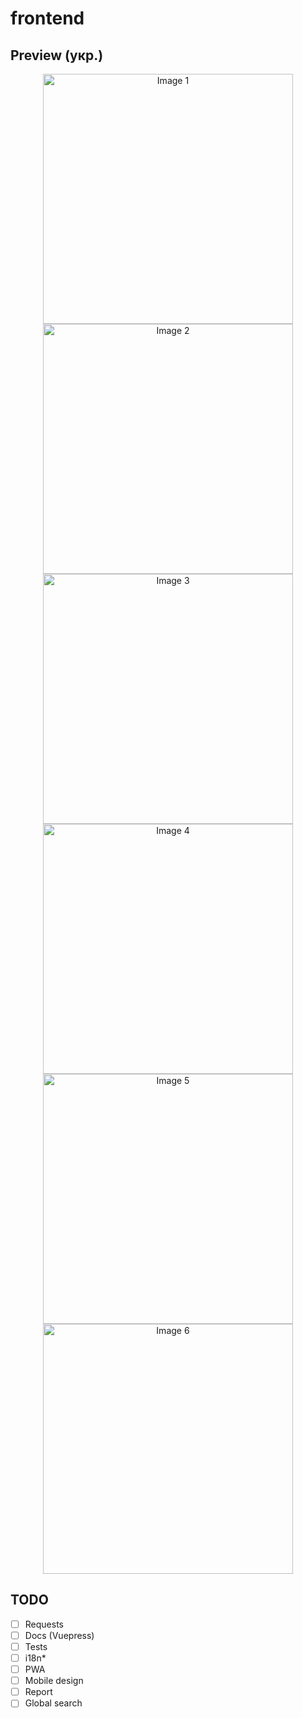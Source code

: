 # frontend

## Preview (укр.)
<p align="center">
    <img alt="Image 1" height="400" src="https://raw.githubusercontent.com/uRepairPC/frontend/master/demo/images/1.png" />
    <img alt="Image 2" height="400" src="https://raw.githubusercontent.com/uRepairPC/frontend/master/demo/images/2.png" />
    <img alt="Image 3" height="400" src="https://raw.githubusercontent.com/uRepairPC/frontend/master/demo/images/3.png" />
    <img alt="Image 4" height="400" src="https://raw.githubusercontent.com/uRepairPC/frontend/master/demo/images/4.png" />
    <img alt="Image 5" height="400" src="https://raw.githubusercontent.com/uRepairPC/frontend/master/demo/images/5.png" />
    <img alt="Image 6" height="400" src="https://raw.githubusercontent.com/uRepairPC/frontend/master/demo/images/6.png" />
</p>

## TODO
- [ ] Requests
- [ ] Docs (Vuepress)
- [ ] Tests
- [ ] i18n*
- [ ] PWA
- [ ] Mobile design
- [ ] Report
- [ ] Global search
